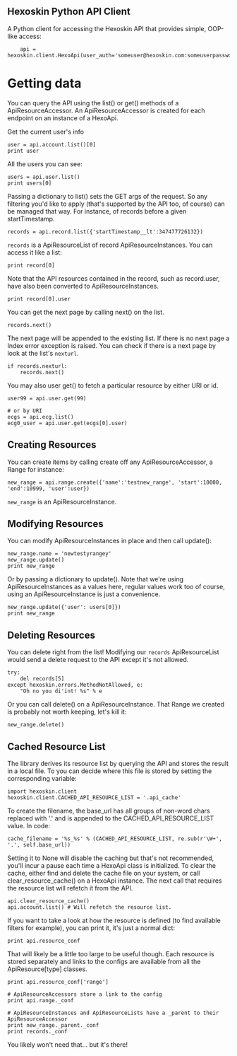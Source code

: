 
## Hexoskin Python API Client

A Python client for accessing the Hexoskin API that provides simple, OOP-like access:

        api = hexoskin.client.HexoApi(user_auth='someuser@hexoskin.com:someuserpassword')


# Getting data

You can query the API using the list() or get() methods of a ApiResourceAccessor.  An ApiResourceAccessor is created for each endpoint on an instance of a HexoApi.

Get the current user's info

    user = api.account.list()[0]
    print user

All the users you can see:

    users = api.user.list()
    print users[0]

Passing a dictionary to list() sets the GET args of the request.  So any filtering you'd like to apply (that's supported by the API too, of course) can be managed that way.  For instance, of records before a given startTimestamp.

    records = api.record.list({'startTimestamp__lt':347477726132})

`records` is a ApiResourceList of record ApiResourceInstances.  You can access it like a list:

    print record[0]

Note that the API resources contained in the record, such as record.user, have also been converted to ApiResourceInstances.

    print record[0].user

You can get the next page by calling next() on the list.

    records.next()

The next page will be appended to the existing list.  If there is no next page a Index error exception is raised.  You can check if there is a next page by look at the list's `nexturl`.

    if records.nexturl:
        records.next()

You may also user get() to fetch a particular resource by either URI or id.

    user99 = api.user.get(99)

    # or by URI
    ecgs = api.ecg.list()
    ecg0_user = api.user.get(ecgs[0].user)


## Creating Resources

You can create items by calling create off any ApiResourceAccessor, a Range for instance:

    new_range = api.range.create({'name':'testnew_range', 'start':10000, 'end':10999, 'user':user})

`new_range` is an ApiResourceInstance.

## Modifying Resources

You can modify ApiResourceInstances in place and then call update():

    new_range.name = 'newtestyrangey'
    new_range.update()
    print new_range

Or by passing a dictionary to update().  Note that we're using ApiResourceInstances as a values here, regular values work too of course, using an ApiResourceInstance is just a convenience.

    new_range.update({'user': users[0]})
    print new_range

## Deleting Resources

You can delete right from the list!  Modifying our `records` ApiResourceList would send a delete request to the API except it's not allowed.

    try:
        del records[5]
    except hexoskin.errors.MethodNotAllowed, e:
        "Oh no you di'int! %s" % e

Or you can call delete() on a ApiResourceInstance.  That Range we created is probably not worth keeping, let's kill it:

    new_range.delete()


## Cached Resource List

The library derives its resource list by querying the API and stores the result in a local file.  To you can decide where this file is stored by setting the corresponding variable:

    import hexoskin.client
    hexoskin.client.CACHED_API_RESOURCE_LIST = '.api_cache'

To create the filename, the base_url has all groups of non-word chars replaced with '.' and is appended to the CACHED_API_RESOURCE_LIST value.  In code:

    cache_filename = '%s_%s' % (CACHED_API_RESOURCE_LIST, re.sub(r'\W+', '.', self.base_url))

Setting it to None will disable the caching but that's not recommended, you'll incur a pause each time a HexoApi class is initialized.  To clear the cache, either find and delete the cache file on your system, or call clear_resource_cache() on a HexoApi instance.  The next call that requires the resource list will refetch it from the API.

    api.clear_resource_cache()
    api.account.list() # Will refetch the resource list.

If you want to take a look at how the resource is defined (to find available filters for example), you can print it, it's just a normal dict:

    print api.resource_conf

That will likely be a little too large to be useful though.  Each resource is stored separately and links to the configs are available from all the ApiResource[type] classes.

    print api.resource_conf['range']

    # ApiResourceAccessors store a link to the config
    print api.range._conf

    # ApiResourceInstances and ApiResourceLists have a _parent to their ApiResourceAccessor
    print new_range._parent._conf
    print records._conf

You likely won't need that... but it's there!